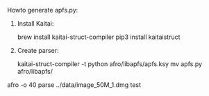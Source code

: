 Howto generate apfs.py:

1. Install Kaitai:

    brew install kaitai-struct-compiler
    pip3 install kaitaistruct

2. Create parser:

    kaitai-struct-compiler -t python afro/libapfs/apfs.ksy
    mv apfs.py afro/libapfs/

afro -o 40 parse ../data/image_50M_1.dmg test
